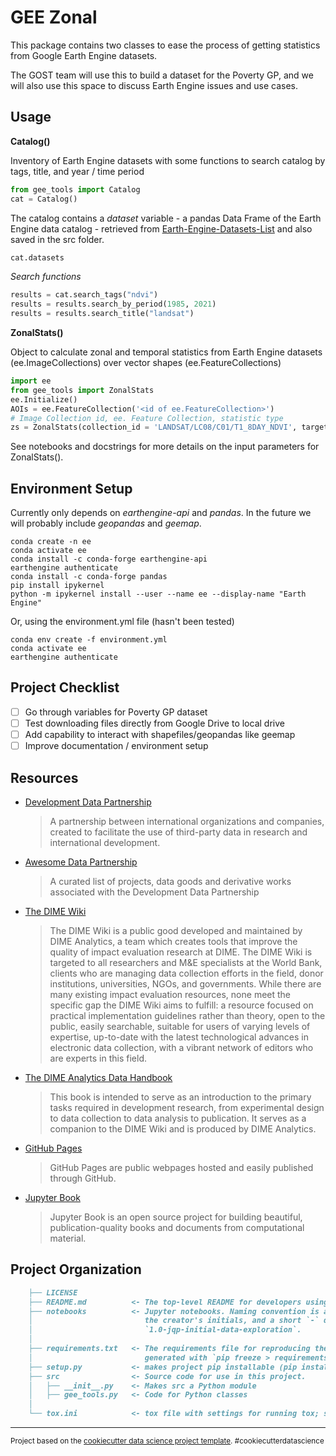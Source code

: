 # GEE Zonal

This package contains two classes to ease the process of getting statistics from Google Earth Engine datasets.

The GOST team will use this to build a dataset for the Poverty GP, and we will also use this space to discuss Earth Engine issues and use cases.

## Usage

**Catalog()**

Inventory of Earth Engine datasets with some functions to search catalog by tags, title, and year / time period

```python
from gee_tools import Catalog
cat = Catalog()
```

The catalog contains a *dataset* variable - a pandas Data Frame of the Earth Engine data catalog - retrieved from [Earth-Engine-Datasets-List](https://github.com/samapriya/Earth-Engine-Datasets-List) and also saved in the src folder.

```python
cat.datasets
```

*Search functions*

```python
results = cat.search_tags("ndvi")
results = results.search_by_period(1985, 2021)
results = results.search_title("landsat")
```

**ZonalStats()**

Object to calculate zonal and temporal statistics from Earth Engine datasets (ee.ImageCollections) over vector shapes (ee.FeatureCollections)

```python
import ee
from gee_tools import ZonalStats
ee.Initialize()
AOIs = ee.FeatureCollection('<id of ee.FeatureCollection>')
# Image Collection id, ee. Feature Collection, statistic type
zs = ZonalStats(collection_id = 'LANDSAT/LC08/C01/T1_8DAY_NDVI', target_features = AOIs, statistic_type = "mean", output_name = "pretty_output")

```

See notebooks and docstrings for more details on the input parameters for ZonalStats().

## Environment Setup

Currently only depends on *earthengine-api* and *pandas*. In the future we will probably include *geopandas* and *geemap*.

```{important}
conda create -n ee
conda activate ee
conda install -c conda-forge earthengine-api
earthengine authenticate
conda install -c conda-forge pandas
pip install ipykernel​
python -m ipykernel install --user --name ee --display-name "Earth Engine"
```

Or, using the environment.yml file (hasn't been tested)

```{important}
conda env create -f environment.yml
conda activate ee
earthengine authenticate
```

## Project Checklist

- [ ] Go through variables for Poverty GP dataset
- [ ] Test downloading files directly from Google Drive to local drive
- [ ] Add capability to interact with shapefiles/geopandas like geemap
- [ ] Improve documentation / environment setup

## Resources

- [Development Data Partnership](https://docs.datapartnership.org)
    > A partnership between international organizations and companies, created to facilitate the use of third-party data in research and international development.

- [Awesome Data Partnership](https://datapartnership.github.io/awesome-datapartnership/)
    > A curated list of projects, data goods and derivative works associated with the Development Data Partnership

- [The DIME Wiki](https://dimewiki.worldbank.org/wiki/Main_Page)
    > The DIME Wiki is a public good developed and maintained by DIME Analytics, a team which creates tools that improve the quality of impact evaluation research at DIME. The DIME Wiki is targeted to all researchers and M&E specialists at the World Bank, clients who are managing data collection efforts in the field, donor institutions, universities, NGOs, and governments. While there are many existing impact evaluation resources, none meet the specific gap the DIME Wiki aims to fulfill: a resource focused on practical implementation guidelines rather than theory, open to the public, easily searchable, suitable for users of varying levels of expertise, up-to-date with the latest technological advances in electronic data collection, with a vibrant network of editors who are experts in this field.

- [The DIME Analytics Data Handbook](https://worldbank.github.io/dime-data-handbook/)
    > This book is intended to serve as an introduction to the primary tasks required in development research, from experimental design to data collection to data analysis to publication. It serves as a companion to the DIME Wiki and is produced by DIME Analytics.

- [GitHub Pages](https://guides.github.com/features/pages/)
    > GitHub Pages are public webpages hosted and easily published through GitHub. 

- [Jupyter Book](https://jupyterbook.org/intro.html)
    > Jupyter Book is an open source project for building beautiful, publication-quality books and documents from computational material.

## Project Organization

```markdown
    ├── LICENSE
    ├── README.md          <- The top-level README for developers using this project.
    ├── notebooks          <- Jupyter notebooks. Naming convention is a number (for ordering),
    │                         the creator's initials, and a short `-` delimited description, e.g.
    │                         `1.0-jqp-initial-data-exploration`.
    │
    ├── requirements.txt   <- The requirements file for reproducing the analysis environment, e.g.
    │                         generated with `pip freeze > requirements.txt`
    ├── setup.py           <- makes project pip installable (pip install -e .) so src can be imported
    ├── src                <- Source code for use in this project.
    │   ├── __init__.py    <- Makes src a Python module
    │   ├── gee_tools.py   <- Code for Python classes
    │
    └── tox.ini            <- tox file with settings for running tox; see tox.readthedocs.io
```

--------

<p><small>Project based on the <a target="_blank" href="https://drivendata.github.io/cookiecutter-data-science/">cookiecutter data science project template</a>. #cookiecutterdatascience</small></p>
